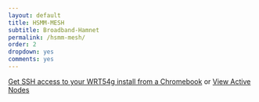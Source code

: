 ```yaml
---
layout: default
title: HSMM-MESH
subtitle: Broadband-Hamnet
permalink: /hsmm-mesh/
order: 2
dropdown: yes
comments: yes
---
```


[Get SSH access to your WRT54g install from a Chromebook](/hsmm-mesh/chromebook-ssh-setup/) or [View Active Nodes](/hsmm-mesh/google-map-nodes/)